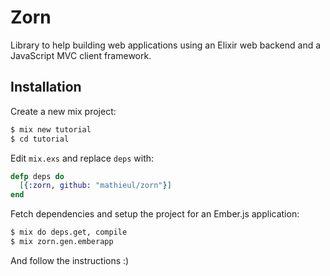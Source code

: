 # Zorn #

Library to help building web applications using an Elixir web backend and
a JavaScript MVC client framework.

## Installation ##

Create a new mix project:

```bash
$ mix new tutorial
$ cd tutorial
```

Edit `mix.exs` and replace `deps` with:

```elixir
defp deps do
  [{:zorn, github: "mathieul/zorn"}]
end
```

Fetch dependencies and setup the project for an Ember.js application:

```bash
$ mix do deps.get, compile
$ mix zorn.gen.emberapp
```

And follow the instructions :)
